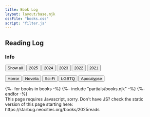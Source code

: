```yaml
---
title: Book Log
layout: layout/base.njk
cssFile: "books.css"
script: "filter.js"
---
```



## Reading Log



<div class="textbox">

### Info
<p></p>


<div id="myBtnContainer">
  <button class="btn active" onclick="filterSelection('all')"> Show all</button>
  <button class="btn" onclick="filterSelection('2025')">2025</button>
  <button class="btn" onclick="filterSelection('2024')">2024</button>
  <button class="btn" onclick="filterSelection('2023')">2023</button>
  <button class="btn" onclick="filterSelection('2022')">2022</button>
  <button class="btn" onclick="filterSelection('2021')">2021</button>

  <button class="btn" onclick="filterSelection('Horror')">Horror</button>
  <button class="btn" onclick="filterSelection('yes')">Novella</button>
  <button class="btn" onclick="filterSelection('Sci-Fi')">Sci-Fi</button>
  <button class="btn" onclick="filterSelection('LGBTQ')">LGBTQ</button>
  <button class="btn" onclick="filterSelection('Apocalypse')">Apocalypse</button>

</div>


<div class="bookgallery">
    {%- for books in books -%}
        {%- include "partials/books.njk" -%}
    {%- endfor -%}
</div> 
</div><!--books-->
<noscript>This page requires Javascript, sorry. Don't have JS? check the static version of this page starting here:  
https://starbug.neocities.org/books/2025reads
</noscript>
</div><!-- textbox -->

